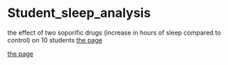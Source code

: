 # Student_sleep_analysis
 the effect of two soporific drugs (increase in hours of sleep compared to control) on 10 students
[the page](https://fatimahalamer.github.io/Student_sleep_analysis/student-sleep-analysis.html)

[the page](https://fatimahalamer.github.io/Student_sleep_analysis/student-sleep-analysis.html) 

